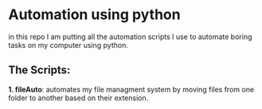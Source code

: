 # Automation using python
in this repo I am putting all the automation scripts I use to automate boring tasks on my computer using python.

## The Scripts:
**1. fileAuto**: automates my file managment system by moving files from one folder to another based on their extension.
